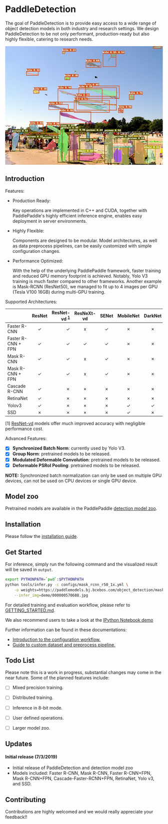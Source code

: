 # PaddleDetection

The goal of PaddleDetection is to provide easy access to a wide range of object
detection models in both industry and research settings. We design
PaddleDetection to be not only performant, production-ready but also highly
flexible, catering to research needs.


<div align="center">
  <img src="demo/output/000000570688.jpg" />
</div>


## Introduction

Features:

- Production Ready:

  Key operations are implemented in C++ and CUDA, together with PaddlePaddle's
highly efficient inference engine, enables easy deployment in server environments.

- Highly Flexible:

  Components are designed to be modular. Model architectures, as well as data
preprocess pipelines, can be easily customized with simple configuration
changes.

- Performance Optimized:

  With the help of the underlying PaddlePaddle framework, faster training and
reduced GPU memory footprint is achieved. Notably, Yolo V3 training is
much faster compared to other frameworks. Another example is Mask-RCNN
(ResNet50), we managed to fit up to 4 images per GPU (Tesla V100 16GB) during
multi-GPU training.

Supported Architectures:

|                    | ResNet | ResNet-vd <sup>[1](#vd)</sup> | ResNeXt-vd | SENet | MobileNet | DarkNet | VGG |
|--------------------|:------:|------------------------------:|:----------:|:-----:|:---------:|:-------:|:---:|
| Faster R-CNN       | ✓      |                             ✓ | x          | ✓     | ✗         | ✗       | ✗   |
| Faster R-CNN + FPN | ✓      |                             ✓ | ✓          | ✓     | ✗         | ✗       | ✗   |
| Mask R-CNN         | ✓      |                             ✓ | x          | ✓     | ✗         | ✗       | ✗   |
| Mask R-CNN + FPN   | ✓      |                             ✓ | x          | ✓     | ✗         | ✗       | ✗   |
| Cascade R-CNN      | ✓      |                             ✗ | ✗          | ✗     | ✗         | ✗       | ✗   |
| RetinaNet          | ✓      |                             ✗ | ✗          | ✗     | ✗         | ✗       | ✗   |
| Yolov3             | ✓      |                             ✗ | ✗          | ✗     | ✓         | ✓       | ✗   |
| SSD                | ✗      |                             ✗ | ✗          | ✗     | ✓         | ✗       | ✓   |

<a name="vd">[1]</a> [ResNet-vd](https://arxiv.org/pdf/1812.01187) models offer much improved accuracy with negligible performance cost.

Advanced Features:

- [x] **Synchronized Batch Norm**: currently used by Yolo V3.
- [x] **Group Norm**: pretrained models to be released.
- [x] **Modulated Deformable Convolution**: pretrained models to be released.
- [x] **Deformable PSRoI Pooling**: pretrained models to be released.

**NOTE:** Synchronized batch normalization can only be used on multiple GPU devices, can not be used on CPU devices or single GPU device.


## Model zoo

Pretrained models are available in the PaddlePaddle [detection model zoo](docs/MODEL_ZOO.md).


## Installation

Please follow the [installation guide](docs/INSTALL.md).


## Get Started

For inference, simply run the following command and the visualized result will
be saved in `output`.

```bash
export PYTHONPATH=`pwd`:$PYTHONPATH
python tools/infer.py -c configs/mask_rcnn_r50_1x.yml \
    -o weights=https://paddlemodels.bj.bcebos.com/object_detection/mask_rcnn_r50_1x.tar \
    --infer_img=demo/000000570688.jpg
```

For detailed training and evaluation workflow, please refer to [GETTING_STARTED.md](docs/GETTING_STARTED.md).

We also recommend users to take a look at the [IPython Notebook demo](demo/mask_rcnn_demo.ipynb)

Further information can be found in these documentations:

- [Introduction to the configuration workflow.](docs/CONFIG.md)
- [Guide to custom dataset and preprocess pipeline.](docs/DATA.md)


##  Todo List

Please note this is a work in progress, substantial changes may come in the
near future.
Some of the planned features include:

- [ ] Mixed precision training.
- [ ] Distributed training.
- [ ] Inference in 8-bit mode.
- [ ] User defined operations.
- [ ] Larger model zoo.


## Updates

#### Initial release (7/3/2019)

- Initial release of PaddleDetection and detection model zoo
- Models included: Faster R-CNN, Mask R-CNN, Faster R-CNN+FPN, Mask
  R-CNN+FPN, Cascade-Faster-RCNN+FPN, RetinaNet, Yolo v3, and SSD.


## Contributing

Contributions are highly welcomed and we would really appreciate your feedback!!
